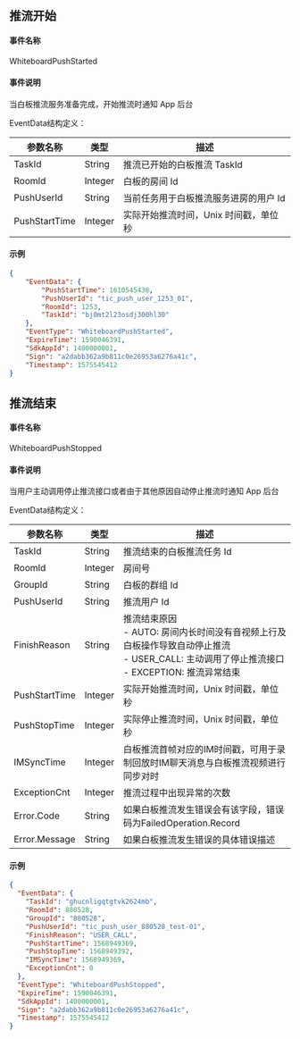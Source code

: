 <span id="tlks"></span>
## 推流开始

#### 事件名称

WhiteboardPushStarted

#### 事件说明

当白板推流服务准备完成，开始推流时通知 App 后台

EventData结构定义：

| 参数名称     | 类型    | 描述                                 |
| ------------ | ------- | ------------------------------------ |
| TaskId       | String  | 推流已开始的白板推流 TaskId           |
| RoomId       | Integer | 白板的房间 Id                     |
| PushUserId | String  | 当前任务用于白板推流服务进房的用户 Id |
| PushStartTime | Integer  | 实际开始推流时间，Unix 时间戳，单位秒 |

#### 示例

```json
{
    "EventData": {
        "PushStartTime": 1610545438,
        "PushUserId": "tic_push_user_1253_01",
        "RoomId": 1253,
        "TaskId": "bj0mt2l23osdj300hl30"
    },
    "EventType": "WhiteboardPushStarted",
    "ExpireTime": 1590046391,
    "SdkAppId": 1400000001,
    "Sign": "a2dabb362a9b811c0e26953a6276a41c",
    "Timestamp": 1575545412
}
```
<span id="tljs"></span>
## 推流结束

#### 事件名称

WhiteboardPushStopped

#### 事件说明

当用户主动调用停止推流接口或者由于其他原因自动停止推流时通知 App 后台

EventData结构定义：

| 参数名称         | 类型                      | 描述                                                                                                                                                |
| ---------------- | ------------------------- | --------------------------------------------------------------------------------------------------------------------------------------------------- |
| TaskId           | String                    | 推流结束的白板推流任务 Id                                                                                                                            |
| RoomId           | Integer                   | 房间号                                                                                                                                              |
| GroupId          | String                    | 白板的群组 Id                                                                                                                                       |
| PushUserId     | String                    | 推流用户 Id                                                                                                                                          |
| FinishReason     | String                    | 推流结束原因<br/>- AUTO: 房间内长时间没有音视频上行及白板操作导致自动停止推流<br/>- USER_CALL: 主动调用了停止推流接口<br/>- EXCEPTION: 推流异常结束 |
| PushStartTime  | Integer                   | 实际开始推流时间，Unix 时间戳，单位秒                                                                                                               |
| PushStopTime   | Integer                   | 实际停止推流时间，Unix 时间戳，单位秒                                                                                                               |
| IMSyncTime   | Integer                   | 白板推流首帧对应的IM时间戳，可用于录制回放时IM聊天消息与白板推流视频进行同步对时 |
| ExceptionCnt     | Integer                   | 推流过程中出现异常的次数                                                                                                                            |
| Error.Code       | String                    | 如果白板推流发生错误会有该字段，错误码为FailedOperation.Record           |
| Error.Message    | String                    | 如果白板推流发生错误的具体错误描述                                                                                                                  |

#### 示例

```json
{
  "EventData": {
    "TaskId": "ghucnligqtgtvk2624mb",
    "RoomId": 880528,
    "GroupId": "880528",
    "PushUserId": "tic_push_user_880528_test-01",
    "FinishReason": "USER_CALL",
    "PushStartTime": 1568949369,
    "PushStopTime": 1568949392,
    "IMSyncTime": 1568949369,
    "ExceptionCnt": 0
  },
  "EventType": "WhiteboardPushStopped",
  "ExpireTime": 1590046391,
  "SdkAppId": 1400000001,
  "Sign": "a2dabb362a9b811c0e26953a6276a41c",
  "Timestamp": 1575545412
}
```

